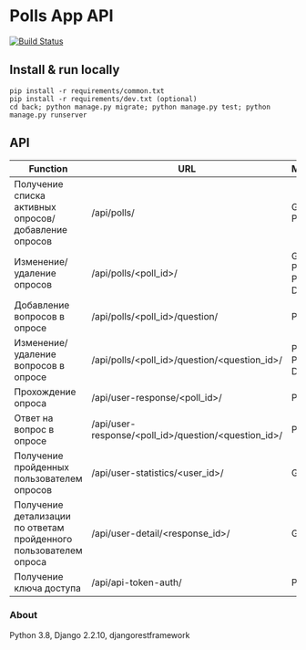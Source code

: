 # Polls App API
[![Build Status](https://travis-ci.com/Aliendrop/dj-polls.svg?branch=master)](https://travis-ci.com/Aliendrop/dj-polls)
## Install & run locally
```
pip install -r requirements/common.txt
pip install -r requirements/dev.txt (optional)
cd back; python manage.py migrate; python manage.py test; python manage.py runserver
```
## API
| Function | URL | Method | Rights |
| ------ | ------ | ------ | ------ |
| Получение списка активных опросов/добавление опросов | /api/polls/ | GET, POST | IsStaffUserOrReadOnly |
| Изменение/удаление опросов | /api/polls/<poll_id>/ | GET, PUT, PATCH, DELETE | IsStaffUserOrReadOnly |
| Добавление вопросов в опросе | /api/polls/<poll_id>/question/ | POST | IsStaffUserOrReadOnly |
| Изменение/удаление вопросов в опросе | /api/polls/<poll_id>/question/<question_id>/ | PUT, PATCH, DELETE | IsStaffUserOrReadOnly |
| Прохождение опроса | /api/user-response/<poll_id>/ | POST | AllowAny |
| Ответ на вопрос в опросе | /api/user-response/<poll_id>/question/<question_id>/ | POST | AllowAny |
| Получение пройденных пользователем опросов | /api/user-statistics/<user_id>/ | GET | AllowAny |
| Получение детализации по ответам пройденного пользователем опроса | /api/user-detail/<response_id>/ | GET | AllowAny |
| Получение ключа доступа | /api/api-token-auth/ | POST | AllowAny |
### About
Python 3.8, Django 2.2.10, djangorestframework
